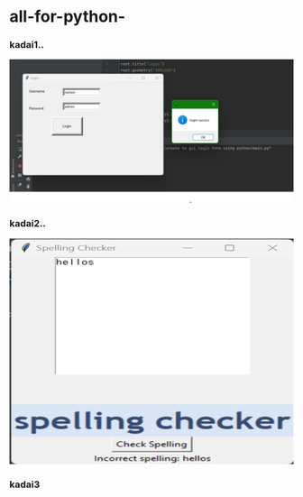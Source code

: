 # all-for-python- #
### kadai1.. ###
<img src="create to gui login form using python/execution result.png" width ="700px">

### kadai2.. ###

<img src="spelling chacker/execution result.png" height="400px" width ="700px">

### kadai3 ###
